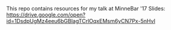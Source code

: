 This repo contains resources for my talk at MinneBar '17
Slides: https://drive.google.com/open?id=1DsdpUgMz4eeu6bGBlagTCrlOqxEMsm6yCN7Px-5nHvI